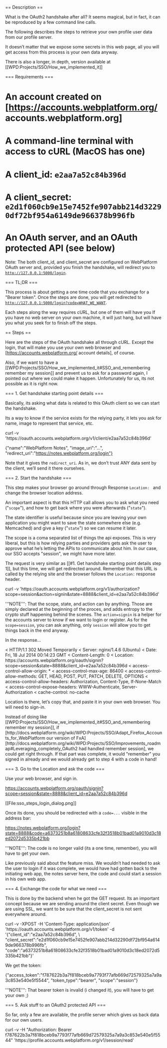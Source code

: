 == Description ==

What is the OAuth2 handshake after all?  It seems magical, but in fact, it can be reproduced by a few command line calls.

The following describes the steps to retrieve your own profile user data from our profile server.

It doesn’t matter that we expose some secrets in this web page, all you will get access from this process is your own data anyway.

There is also a longer, in depth, version available at [[WPD:Projects/SSO/How_we_implemented_it]]

=== Requirements ===
# An account created on [https://accounts.webplatform.org/ accounts.webplatform.org]
# A command-line terminal with access to cURL (MacOS has one)
# A client_id: <code>e2aa7a52c84b396d</code>
# A client_secret: <code>e2d1f060cb9e15e7452fe907abb214d32290df72bf954a6149de966378b996fb</code>
# An OAuth server, and an OAuth protected API (see below)

Note: The both client_id, and client_secret are configured on WebPlatform OAuth server and, provided you finish the handshake, will redirect you to <code>http://127.0.0.1:5000/login</code>.  


=== TL;DR ===

This process is about getting a one time code that you exchange for a "Bearer token". Once the steps are done, you will get redirected to <code>http://127.0.0.1:5000/login?code=WHAT_WE_WANT</code>.

Each steps along the way requires cURL, but one of them will have you 
If you have no web server on your own machine, it will just hang, but will have you what you seek for to finish off the steps.


== Steps ==

Here are the steps of the OAuth handshake all through cURL. Except the login, that will make you use your own web browser and [https://accounts.webplatform.org/ account details], of course.

<div class="notes">
Also, if we want to have a [[WPD:Projects/SSO/How_we_implemented_it#SSO_and_remembering remember my session]] and prevent us to ask for a password again, I pointed out where we could make it happen. Unfortunately for us, its not possible as it is right now.
</div>

=== 1. Get handshake starting point details ===

Basically, its asking what data is related to this OAuth client so we
can start the handshake.

Its a way to know if the service exists for the relying party, it lets
you ask for name, image to represent that service, etc.

<syntaxHighlight lang="bash">
  curl -v
'https://oauth.accounts.webplatform.org/v1/client/e2aa7a52c84b396d'

 {"name":"WebPlatform Notes",
  "image_uri":"...",
  "redirect_uri":"https://notes.webplatform.org/login"}
</syntaxHighlight>

Note that it gives the <code>redirect_uri</code>. As in, we don’t trust ANY data sent by the client, we’ll send it there ourselves.



=== 2. Start the handshake ===

This step makes your browser go around through Response <code>Location: </code>
and change the browser location address.

An important aspect is that this HTTP call allows you to ask what you
need ("<code>scope</code>"), and how to get back where you were afterwards ("<code>state</code>").

The state identifier is useful because since you are leaving your own
application you might want to save the state somewhere else (e.g.
Memcached) and give a key ("<code>state</code>") so we can resume it later.

The scope is a coma separated list of things the api exposes. This is
very liberal, but this is how relying parties and providers gets ask the
user to approve what he’s letting the APIs to communicate about him. In
our case, our SSO accepts "session", we might have more later.

The request is very similar as [[#1. Get handshake starting point details step 1]], but this time, we will get
redirected around. Remember that this URL is called by the relying site
and the browser follows the <code>Location:</code> response header.

<syntaxHighlight lang="bash">
  curl -v
'https://oauth.accounts.webplatform.org/v1/authorization?scope=session&action=signin&state=8888&client_id=e2aa7a52c84b396d'
</syntaxHighlight>

'''NOTE''': That the scope, state, and action can by anything. Those are simply declared at the beginning of the proces, and adds entropy to the crypto stuff happening behind the scenes.  The <code>action=signin</code> is a helper for the accounts server to know if we want to login or register. As for the <code>scope=session</code>, you can ask anything, only <code>session</code> will allow you to get things back in the end anyway.

In the response...

<syntaxHighlight lang="bash">
< HTTP/1.1 302 Moved Temporarily
< Server: nginx/1.4.6 (Ubuntu)
< Date: Fri, 18 Jul 2014 00:14:23 GMT
< Content-Length: 0
< Location:
https://accounts.webplatform.org/oauth/signin?scope=session&state=8888&client_id=e2aa7a52c84b396d
< access-control-allow-origin: *
< access-control-max-age: 86400
< access-control-allow-methods: GET, HEAD, POST, PUT, PATCH, DELETE, OPTIONS
< access-control-allow-headers: Authorization, Content-Type, If-None-Match
< access-control-expose-headers: WWW-Authenticate, Server-Authorization
< cache-control: no-cache
</syntaxHighlight>

Location is there, let’s copy that, and paste it in your own web
browser. You will need to sign-in.

<div class="notes">
Instead of doing like [[WPD:Projects/SSO/How_we_implemented_it#SSO_and_remembering remember my session]], if [http://docs.webplatform.org/wiki/WPD:Projects/SSO/Adapt_Firefox_Accounts_for_WebPlatform our version of FxA] [http://docs.webplatform.org/wiki/WPD:Projects/SSO/Improvements_roadmap#Leveraging_completely_OAuth2 had handled remember session], we could get right through. If that part was complete, it would "remember" you signed in already and we would already get to step 4 with a code in hand!
</div>



=== 3. Go to the Location and ask the code ===

Use your web browser, and sign in.

  https://accounts.webplatform.org/oauth/signin?scope=session&state=8888&client_id=e2aa7a52c84b396d

[[File:sso_steps_login_dialog.png]]


Once its done, you should be redirected with a <code>code=...</code> visible in the address bar:

  https://notes.webplatform.org/login?state=8888&code=a6373251b8a61808633cfe32f3518b01bad01a9010d3c18ed2072d5335b421bb

'''NOTE''': The code is no longer valid (its a one time, remember), you will have to get your own.

<div class="notes">
Like previously said about the feature miss. We wouldn’t had needed to ask the user to login if it was complete, we would have had gotten back to the initiating web app, the notes server here, the code and could start a session in his own web app.
</div>


=== 4. Exchange the code for what we need ===

This is done by the backend when he got the GET request. Its an
important concept because we are sending around the client secret. Even
though we are using SSL, we want to be sure that the client_secret is
not sent everywhere around.

<syntaxHighlight lang="bash">
  curl -v -XPOST
    -H 'Content-Type: application/json'
    'https://oauth.accounts.webplatform.org/v1/token'
    -d '{"client_id":"e2aa7a52c84b396d", \
        "client_secret":"e2d1f060cb9e15e7452fe907abb214d32290df72bf954a6149de966378b996fb",
         "code":"a6373251b8a61808633cfe32f3518b01bad01a9010d3c18ed2072d5335b421bb"}'
</syntaxHighlight>


We get the token:

<syntaxHighlight lang="javascript"> 
{"access_token":"f787622b3a7f818bceb9a7793f77afb669d72579325a7a9a3c853e540e5f5544",
  "token_type":"bearer",
  "scope":"session"}
</syntaxHighlight>

'''NOTE''': That bearer token is invalid (i changed it), you will have to get your own ;)


=== 5. Ask stuff to an OAuth2 protected API ===

So far, only a few are available, the profile server which gives us back data for our own users.

<syntaxHighlight lang="bash">
  curl -v
    -H "Authorization: Bearer
f787622b3a7f818bceb9a7793f77afb669d72579325a7a9a3c853e540e5f5544"
    'https://profile.accounts.webplatform.org/v1/session/read'
</syntaxHighlight>